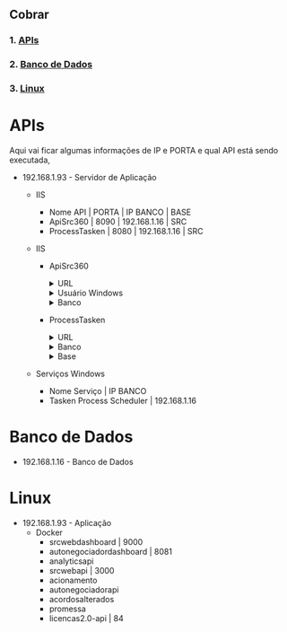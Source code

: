 ## **Cobrar**
### 1. [**APIs**](#apis)
### 2. [**Banco de Dados**](#banco-de-dados)
### 3. [**Linux**](#linux)


# **APIs**
Aqui vai ficar algumas informações de IP e PORTA e qual API está sendo executada,

- 192.168.1.93 - Servidor de Aplicação
    - IIS
        -   Nome API    | PORTA |   IP BANCO   | BASE 
        -   ApiSrc360   | 8090  | 192.168.1.16 | SRC 
        - ProcessTasken | 8080  | 192.168.1.16 | SRC

    - IIS 
        - ApiSrc360
            <details>
                <summary>URL</summary>

                http://192.168.1.93:8090/
            </details>
            <details>
                <summary>Usuário Windows</summary>

                userprocess@cbc.ads
            </details>
            <details>
                <summary>Banco</summary>

                IP: 192.168.1.16
                BASE: SRC
            </details>

        - ProcessTasken
            <details>
                <summary>URL</summary>

                http://192.168.1.93:8080/
            </details>
            <details>
                <summary>Banco</summary>

                192.168.1.16
            </details>
            <details>
                <summary>Base</summary>
                
                SRC
            </details>

    - Serviços Windows
        -   Nome Serviço        |   IP BANCO
        - Tasken Process Scheduler | 192.168.1.16

# **Banco de Dados**
- 192.168.1.16 - Banco de Dados

# **Linux**
- 192.168.1.93 - Aplicação
    - Docker 
        - srcwebdashboard | 9000
        - autonegociadordashboard | 8081
        - analyticsapi
        - srcwebapi | 3000
        - acionamento
        - autonegociadorapi
        - acordosalterados
        - promessa
        - licencas2.0-api | 84
